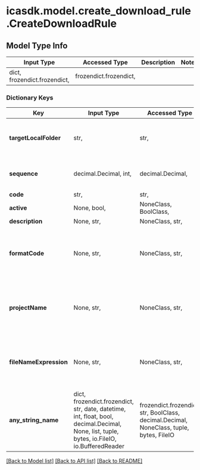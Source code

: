 # icasdk.model.create_download_rule.CreateDownloadRule

## Model Type Info
Input Type | Accessed Type | Description | Notes
------------ | ------------- | ------------- | -------------
dict, frozendict.frozendict,  | frozendict.frozendict,  |  | 

### Dictionary Keys
Key | Input Type | Accessed Type | Description | Notes
------------ | ------------- | ------------- | ------------- | -------------
**targetLocalFolder** | str,  | str,  | The local folder where to write the data. | 
**sequence** | decimal.Decimal, int,  | decimal.Decimal,  | Defines the order of the rule. | value must be a 32 bit integer
**code** | str,  | str,  |  | 
**active** | None, bool,  | NoneClass, BoolClass,  |  | [optional] 
**description** | None, str,  | NoneClass, str,  |  | [optional] 
**formatCode** | None, str,  | NoneClass, str,  | Regular expression to filter which format this rule applies to. | [optional] 
**projectName** | None, str,  | NoneClass, str,  | Regular expression to filter which project this rule applies to. | [optional] 
**fileNameExpression** | None, str,  | NoneClass, str,  | Will allow the filename to be modified including a set of variables | [optional] 
**any_string_name** | dict, frozendict.frozendict, str, date, datetime, int, float, bool, decimal.Decimal, None, list, tuple, bytes, io.FileIO, io.BufferedReader | frozendict.frozendict, str, BoolClass, decimal.Decimal, NoneClass, tuple, bytes, FileIO | any string name can be used but the value must be the correct type | [optional]

[[Back to Model list]](../../README.md#documentation-for-models) [[Back to API list]](../../README.md#documentation-for-api-endpoints) [[Back to README]](../../README.md)

